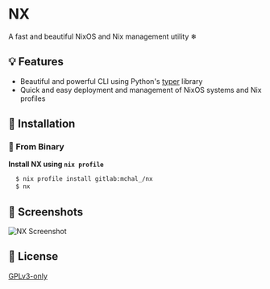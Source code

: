 # NX 

A fast and beautiful NixOS and Nix management utility ❄


## 💡 Features

- Beautiful and powerful CLI using Python's [typer](https://typer.tiangolo.com/) library
- Quick and easy deployment and management of NixOS systems and Nix profiles


## 💾 Installation

### 💽 From Binary

**Install NX using `nix profile`**
```bash
  $ nix profile install gitlab:mchal_/nx
  $ nx
```

## 📸 Screenshots

![NX Screenshot](https://media.discordapp.net/attachments/1014738924515635302/1046919833339568208/image.png)

## 📜 License

[GPLv3-only](https://choosealicense.com/licenses/gpl-3.0/)

